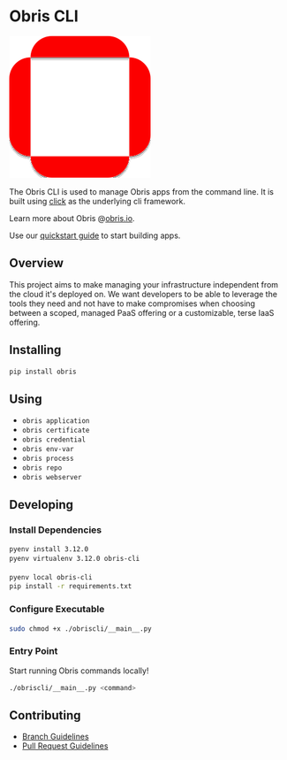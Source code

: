 # Obris CLI
![Obris logo](./assets/images/obris-logo.svg)

The Obris CLI is used to manage Obris apps from the command line. 
It is built using [click](https://click.palletsprojects.com/en/8.1.x/) 
as the underlying cli framework.  

Learn more about Obris @[obris.io](https://obris.io).

Use our [quickstart guide](https://www.obris.io/docs/quickstart) to start building apps.

## Overview

This project aims to make managing your infrastructure independent from the cloud it's deployed on.  We want developers 
to be able to leverage the tools they need and not have to make compromises when choosing between a scoped, managed 
PaaS offering or a customizable, terse IaaS offering.

## Installing

```bash
pip install obris
```

## Using
* `obris application`
* `obris certificate`
* `obris credential`
* `obris env-var`
* `obris process`
* `obris repo`
* `obris webserver`

## Developing

### Install Dependencies

```bash
pyenv install 3.12.0
pyenv virtualenv 3.12.0 obris-cli

pyenv local obris-cli
pip install -r requirements.txt
```

### Configure Executable

```bash
sudo chmod +x ./obriscli/__main__.py
```

### Entry Point

Start running Obris commands locally!

```bash
./obriscli/__main__.py <command>
```

## Contributing

* [Branch Guidelines](docs/contributing/branch_guidelines.md)
* [Pull Request Guidelines](./.github/PULL_REQUEST_TEMPLATE.md)
